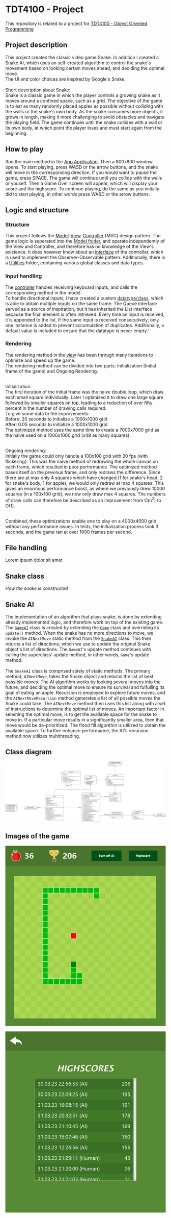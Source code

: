 # TDT4100 - Project

This repository is related to a project for [TDT4100 - Object Oriented Programming](https://www.ntnu.no/studier/emner/TDT4100)

## Project description

This project creates the classic video game Snake. In addition I created a Snake AI, which uses an self-created algorithm to control the snake's movement based on looking certain moves ahead, and deciding the optimal move. <br/>
The UI and color choices are inspired by Google's Snake. <br/><br/>
Short description about Snake: <br/>
Snake is a classic game in which the player controls a growing snake as it moves around a confined space, such as a grid. The objective of the game is to eat as many randomly placed apples as possible without colliding with the walls or the snake's own body. As the snake consumes more objects, it grows in length, making it more challenging to avoid obstacles and navigate the playing field. The game continues until the snake collides with a wall or its own body, at which point the player loses and must start again from the beginning.


## How to play

Run the main method in the [App Application](src/main/java/Snake/App.java). Then a 800x800 window opens. To start playing, press WASD or the arrow buttons, and the snake will move in the corresponding direction. If you would want to pause the game, press SPACE. The game will continue until you collide with the walls or youself. Then a Game Over screen will appear, which will display your score and the highscore. To continue playing, do the same as you initially did to start playing, in other words press WASD or the arrow buttons.  

## Logic and structure

### Structure

This project follows the [Model](src/main/java/Snake/Model/)-[View](src/main/java/Snake/View/)-[Controller](src/main/java/Snake/Controller/) (MVC) design pattern.
The game logic is seperated into the [Model folder](src/main/java/Snake/Model/), and operate independently of the View and Controller, and therefore has no knowledge of the View's existence. It does however know about an [interface](src/main/java/Snake/Controller/ControllerListener.java) of the controller, which is used to implement the Observer-Observable pattern. Additionally, there is a [Utilities](src/main/java/Snake/Utils/) folder, containing various global classes and data types.

### Input handling

The [controller](src/main/java/Snake/Controller/FXMLController.java) handles receiving keyboard inputs, and calls the corresponding method in the model.<br/> 
To handle directional inputs, I have created a custom [datatype/class](src/main/java/Snake/Model/DirectionDefaultList.java), which is able to obtain multiple inputs on the same frame. The Queue interface served as a source of inspiration, but it has inherited the List interface because the final element is often retrieved. Every time an input is received, it is appended to the list. If the same input is received consecutively, only one instance is added to prevent accumulation of duplicates. Additionally, a default value is included to ensure that the datatype is never empty.'

### Rendering
The rendering method in the [view](src/main/java/Snake/View/GameView.java) has been through many iterations to optimize and speed up the game.<br/>
The rendering method can be divided into two parts: Initialization (Initial frame of the game) and Ongoing Rendering.<br/><br/>

Initialization: <br/>
The first iteration of the initial frame was the naive double loop, which draw each small square individually. Later I optimized it to draw one large square followed by smaller squares on top, leading to a reduction of over fifty percent in the number of drawing calls required. <br/> 
To give some data to the improvements: <br/>
Before: 20 seconds to initialize a 1000x1000 grid <br/>
After: 0.05 seconds to initialize a 1000x1000 grid <br/>
The optimized method uses the same time to create a 7000x7000 grid as the naive used on a 1000x1000 grid (x49 as many squares). <br/><br/>

Ongoing rendering: <br/>
Initially the game could only handle a 100x100 grid with 20 fps (with flickering). This was the naive method of redrawing the whole canvas on each frame, which resulted in poor performance. The optimized method bases itself on the previous frame, and only redraws the difference. Since there are at max only 4 squares which have changed (1 for snake's head, 2 for snake's body, 1 for apple), we would only redraw at max 4 squares.
This gives an enormous performance boost, as where we previously drew 10000 squares (in a 100x100 grid), we now only draw max 4 squares. The numbers of draw calls can therefore be described as an improvement from O(n<sup>2</sup>) to O(1). <br/><br/>

Combined, these optimizations enable one to play on a 4000x4000 grid without any performance issues. In tests, the initialization process took 3 seconds, and the game ran at over 1000 frames per second.

## File handling
Lorem ipsum dolor sit amet

## Snake class
*How the snake is constructed*

## Snake AI
The implementation of an algorithm that plays snake, is done by extending already implemented logic, and therefore work on top of the existing game. The [`GameAI`](src/main/java/Snake/Model/AI/GameAI.java) class is created by extending the [`Game`](src/main/java/Snake/Model/Game.java) class and overriding its `update()` method. When the snake has no more directions to move, we invoke the `AINextMove` static method from the [`SnakeAI`](src/main/java/Snake/Model/AI/SnakeAI.java) class. This then returns a list of directions, which we use to update the original Snake object's list of directions. The `GameAI`'s update method continues with calling the superclass' update method, in other words, `Game`'s update method.
<br/>
<br/>
The `SnakeAI` class is comprised solely of static methods. The primary method, `AINextMove`, takes the Snake object and returns the list of best possible moves. The AI algorithm works by looking several moves into the future, and deciding the optimal move to ensure its survival and fulfulling its goal of eating an apple. Recursion is employed to explore future moves, and the `AINextMoveRecursion` method generates a list of all possible moves the Snake could take. The `AINextMove` method then uses this list along with a set of instructions to determine the optimal list of moves. An important factor in selecting the optimal move, is to get the available space for the snake to move in. If a particular move results in a significantly smaller area, then that move would be de-prioritized. The flood fill algorithm is utilized to obtain the available space.
To further enhance performance, the AI's recursion method now utilizes multithreading.

## Class diagram
![Class diagram](img/TDT4100%20-%20Project%20-%20Class%20Diagram.jpg)

## Images of the game
![Highscore Image](img/SnakeAI.gif)

![Highscore Image](img/Highscore.png)



